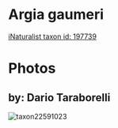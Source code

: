 
Argia gaumeri
=============
  
[iNaturalist taxon id: 197739](https://www.inaturalist.org/taxa/197739)
# Photos

## by: Dario Taraborelli
  
![taxon22591023](https://inaturalist-open-data.s3.amazonaws.com/photos/24972538/medium.jpeg)